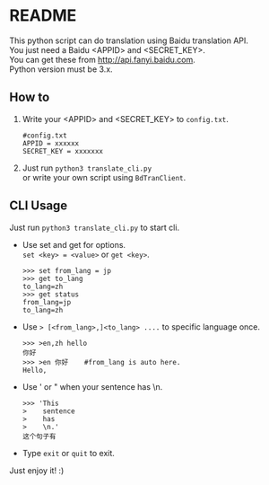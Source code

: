# README #  
This python script can do translation using Baidu translation API.  
You just need a Baidu \<APPID\> and \<SECRET_KEY\>.  
You can get these from <http://api.fanyi.baidu.com>.  
Python version must be 3.x.

## How to ##  
1. Write your \<APPID\> and \<SECRET_KEY\> to `config.txt`.  
    ```
    #config.txt
    APPID = xxxxxx
    SECRET_KEY = xxxxxxx
    ```
    
2. Just run `python3 translate_cli.py`  
    or write your own script using `BdTranClient`.  

## CLI Usage ##  
Just run `python3 translate_cli.py` to start cli.  

- Use set and get for options.  
    `set <key> = <value>` or `get <key>`.
    ```
    >>> set from_lang = jp
    >>> get to_lang
    to_lang=zh
    >>> get status
    from_lang=jp
    to_lang=zh
    ```

- Use `> [<from_lang>,]<to_lang> ....` to specific language once.  
    ```
    >>> >en,zh hello
    你好
    >>> >en 你好    #from_lang is auto here.
    Hello,
    ```

- Use ' or " when your sentence has \n.  
    ```
    >>> 'This
    >    sentence
    >    has
    >    \n.'
    这个句子有
    ```
    
- Type `exit` or `quit` to exit.  
    
Just enjoy it! :)
